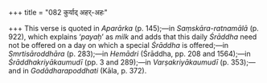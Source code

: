 +++
title = "082 कुर्याद् अहर्-अहः"

+++
This verse is quoted in *Aparārka* (p. 145);—in *Saṃskāra-ratnamālā* (p.
922), which explains ‘*payaḥ*’ as *milk* and adds that this daily
*Śrāddha* need not be offered on a day on which a special *Śrāddha* is
offered;—in *Smrtisāroddhāra* (p. 283);—in *Hemādri* (Śrāddha, pp. 208
and 1564);—in *Śrāddhakriyākaumudī* (pp. 3 and 289);—in
*Varṣakriyākaumudī* (p. 353);—and in *Godādharapoddhati* (Kāla, p. 372).
